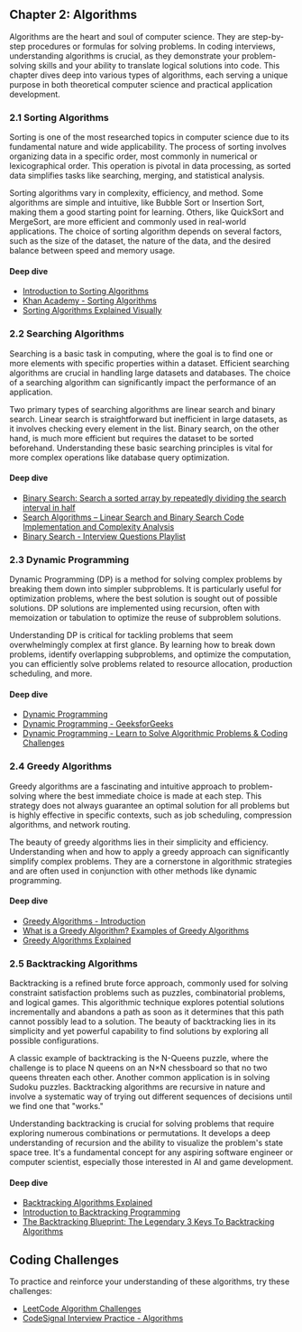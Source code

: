 ## Chapter 2: Algorithms

Algorithms are the heart and soul of computer science. They are step-by-step procedures or formulas for solving problems. In coding interviews, understanding algorithms is crucial, as they demonstrate your problem-solving skills and your ability to translate logical solutions into code. This chapter dives deep into various types of algorithms, each serving a unique purpose in both theoretical computer science and practical application development.

### 2.1 Sorting Algorithms

Sorting is one of the most researched topics in computer science due to its fundamental nature and wide applicability. The process of sorting involves organizing data in a specific order, most commonly in numerical or lexicographical order. This operation is pivotal in data processing, as sorted data simplifies tasks like searching, merging, and statistical analysis.

Sorting algorithms vary in complexity, efficiency, and method. Some algorithms are simple and intuitive, like Bubble Sort or Insertion Sort, making them a good starting point for learning. Others, like QuickSort and MergeSort, are more efficient and commonly used in real-world applications. The choice of sorting algorithm depends on several factors, such as the size of the dataset, the nature of the data, and the desired balance between speed and memory usage.

#### Deep dive
- [Introduction to Sorting Algorithms](https://www.geeksforgeeks.org/sorting-algorithms/)
- [Khan Academy - Sorting Algorithms](https://www.khanacademy.org/computing/computer-science/algorithms#sorting-algorithms)
- [Sorting Algorithms Explained Visually](https://youtu.be/RfXt_qHDEPw?si=GAYO8eUlVtF4WR_0)

### 2.2 Searching Algorithms

Searching is a basic task in computing, where the goal is to find one or more elements with specific properties within a dataset. Efficient searching algorithms are crucial in handling large datasets and databases. The choice of a searching algorithm can significantly impact the performance of an application.

Two primary types of searching algorithms are linear search and binary search. Linear search is straightforward but inefficient in large datasets, as it involves checking every element in the list. Binary search, on the other hand, is much more efficient but requires the dataset to be sorted beforehand. Understanding these basic searching principles is vital for more complex operations like database query optimization.

#### Deep dive
- [Binary Search: Search a sorted array by repeatedly dividing the search interval in half](https://www.geeksforgeeks.org/binary-search/)
- [Search Algorithms – Linear Search and Binary Search Code Implementation and Complexity Analysis](https://www.freecodecamp.org/news/search-algorithms-linear-and-binary-search-explained/)
- [Binary Search - Interview Questions Playlist](https://youtu.be/j7NodO9HIbk?si=0YeasswTCsJu5ddl)

### 2.3 Dynamic Programming

Dynamic Programming (DP) is a method for solving complex problems by breaking them down into simpler subproblems. It is particularly useful for optimization problems, where the best solution is sought out of possible solutions. DP solutions are implemented using recursion, often with memoization or tabulation to optimize the reuse of subproblem solutions.

Understanding DP is critical for tackling problems that seem overwhelmingly complex at first glance. By learning how to break down problems, identify overlapping subproblems, and optimize the computation, you can efficiently solve problems related to resource allocation, production scheduling, and more.

#### Deep dive
- [Dynamic Programming](https://web.stanford.edu/class/cs97si/04-dynamic-programming.pdf)
- [Dynamic Programming - GeeksforGeeks](https://www.geeksforgeeks.org/dynamic-programming/)
- [Dynamic Programming - Learn to Solve Algorithmic Problems & Coding Challenges](https://youtu.be/oBt53YbR9Kk?si=oifUtEKQhqCSkBLk)

### 2.4 Greedy Algorithms

Greedy algorithms are a fascinating and intuitive approach to problem-solving where the best immediate choice is made at each step. This strategy does not always guarantee an optimal solution for all problems but is highly effective in specific contexts, such as job scheduling, compression algorithms, and network routing.

The beauty of greedy algorithms lies in their simplicity and efficiency. Understanding when and how to apply a greedy approach can significantly simplify complex problems. They are a cornerstone in algorithmic strategies and are often used in conjunction with other methods like dynamic programming.

#### Deep dive
- [Greedy Algorithms - Introduction](https://www.geeksforgeeks.org/greedy-algorithms/)
- [What is a Greedy Algorithm? Examples of Greedy Algorithms](https://www.freecodecamp.org/news/greedy-algorithms/)
- [Greedy Algorithms Explained](https://youtu.be/lfQvPHGtu6Q?si=c4LL8JwTn7uBOYUp)

### 2.5 Backtracking Algorithms

Backtracking is a refined brute force approach, commonly used for solving constraint satisfaction problems such as puzzles, combinatorial problems, and logical games. This algorithmic technique explores potential solutions incrementally and abandons a path as soon as it determines that this path cannot possibly lead to a solution. The beauty of backtracking lies in its simplicity and yet powerful capability to find solutions by exploring all possible configurations.

A classic example of backtracking is the N-Queens puzzle, where the challenge is to place N queens on an N×N chessboard so that no two queens threaten each other. Another common application is in solving Sudoku puzzles. Backtracking algorithms are recursive in nature and involve a systematic way of trying out different sequences of decisions until we find one that "works."

Understanding backtracking is crucial for solving problems that require exploring numerous combinations or permutations. It develops a deep understanding of recursion and the ability to visualize the problem's state space tree. It's a fundamental concept for any aspiring software engineer or computer scientist, especially those interested in AI and game development.



#### Deep dive
- [Backtracking Algorithms Explained](https://www.geeksforgeeks.org/backtracking-algorithms/)
- [Introduction to Backtracking Programming](https://www.hackerearth.com/practice/algorithms/searching/depth-first-search/tutorial/)
- [The Backtracking Blueprint: The Legendary 3 Keys To Backtracking Algorithms](https://youtu.be/Zq4upTEaQyM?si=vii7GzFmaXLqPCzt)

## Coding Challenges

To practice and reinforce your understanding of these algorithms, try these challenges:

- [LeetCode Algorithm Challenges](https://leetcode.com/problemset/algorithms/)
- [CodeSignal Interview Practice - Algorithms](https://codesignal.com/interview-practice)
